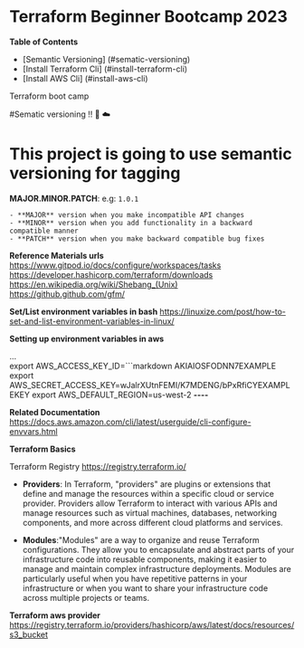 # Terraform Beginner Bootcamp 2023


**Table of Contents**
- [Semantic Versioning] (#sematic-versioning) 
- [Install Terraform Cli] (#install-terraform-cli)
- [Install AWS Cli] (#install-aws-cli)

Terraform boot camp 

#Sematic versioning !! :mage: :cloud:
# This project is going to use semantic versioning for tagging

  **MAJOR.MINOR.PATCH**: e.g: `1.0.1`

    - **MAJOR** version when you make incompatible API changes
    - **MINOR** version when you add functionality in a backward compatible manner
    - **PATCH** version when you make backward compatible bug fixes


**Reference Materials urls**
 https://www.gitpod.io/docs/configure/workspaces/tasks
 https://developer.hashicorp.com/terraform/downloads
 https://en.wikipedia.org/wiki/Shebang_(Unix)
 https://github.github.com/gfm/

 **Set/List environment variables in bash**
 https://linuxize.com/post/how-to-set-and-list-environment-variables-in-linux/

**Setting up environment variables in aws**

...  
export AWS_ACCESS_KEY_ID=```markdown
AKIAIOSFODNN7EXAMPLE
export AWS_SECRET_ACCESS_KEY=wJalrXUtnFEMI/K7MDENG/bPxRfiCYEXAMPLEKEY
export AWS_DEFAULT_REGION=us-west-2
**----**

**Related Documentation**
https://docs.aws.amazon.com/cli/latest/userguide/cli-configure-envvars.html


**Terraform Basics**

Terraform Registry
https://registry.terraform.io/

- **Providers**: In Terraform, "providers" are plugins or extensions that define and manage the resources within a specific cloud or service provider. Providers allow Terraform to interact with various APIs and manage resources such as virtual machines, databases, networking components, and more across different cloud platforms and services.

- **Modules**:"Modules" are a way to organize and reuse Terraform configurations. They allow you to encapsulate and abstract parts of your infrastructure code into reusable components, making it easier to manage and maintain complex infrastructure deployments. Modules are particularly useful when you have repetitive patterns in your infrastructure or when you want to share your infrastructure code across multiple projects or teams.


**Terraform aws provider**
https://registry.terraform.io/providers/hashicorp/aws/latest/docs/resources/s3_bucket